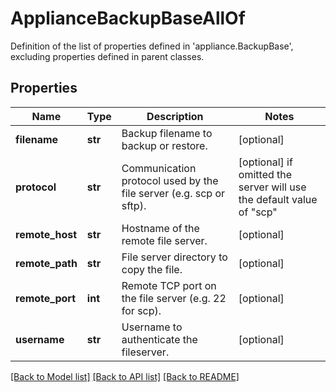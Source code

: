 # ApplianceBackupBaseAllOf

Definition of the list of properties defined in 'appliance.BackupBase', excluding properties defined in parent classes.
## Properties
Name | Type | Description | Notes
------------ | ------------- | ------------- | -------------
**filename** | **str** | Backup filename to backup or restore. | [optional] 
**protocol** | **str** | Communication protocol used by the file server (e.g. scp or sftp). | [optional]  if omitted the server will use the default value of "scp"
**remote_host** | **str** | Hostname of the remote file server. | [optional] 
**remote_path** | **str** | File server directory to copy the file. | [optional] 
**remote_port** | **int** | Remote TCP port on the file server (e.g. 22 for scp). | [optional] 
**username** | **str** | Username to authenticate the fileserver. | [optional] 

[[Back to Model list]](../README.md#documentation-for-models) [[Back to API list]](../README.md#documentation-for-api-endpoints) [[Back to README]](../README.md)


